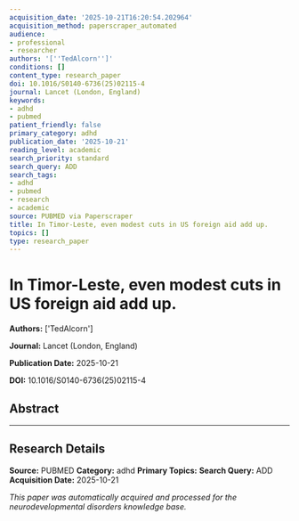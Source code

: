 ```yaml
---
acquisition_date: '2025-10-21T16:20:54.202964'
acquisition_method: paperscraper_automated
audience:
- professional
- researcher
authors: '[''TedAlcorn'']'
conditions: []
content_type: research_paper
doi: 10.1016/S0140-6736(25)02115-4
journal: Lancet (London, England)
keywords:
- adhd
- pubmed
patient_friendly: false
primary_category: adhd
publication_date: '2025-10-21'
reading_level: academic
search_priority: standard
search_query: ADD
search_tags:
- adhd
- pubmed
- research
- academic
source: PUBMED via Paperscraper
title: In Timor-Leste, even modest cuts in US foreign aid add up.
topics: []
type: research_paper
---
```


# In Timor-Leste, even modest cuts in US foreign aid add up.

**Authors:** ['TedAlcorn']

**Journal:** Lancet (London, England)

**Publication Date:** 2025-10-21

**DOI:** 10.1016/S0140-6736(25)02115-4

## Abstract



---

## Research Details

**Source:** PUBMED
**Category:** adhd
**Primary Topics:** 
**Search Query:** ADD
**Acquisition Date:** 2025-10-21

*This paper was automatically acquired and processed for the neurodevelopmental disorders knowledge base.*

